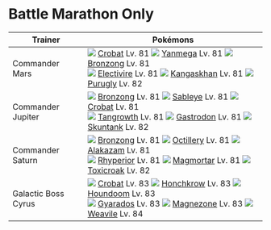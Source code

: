# Battle Marathon Only

Trainer             | Pokémons
---                 | ---
Commander Mars      | ![][169]  [Crobat] Lv. 81  ![][469]  [Yanmega] Lv. 81  ![][437]  [Bronzong] Lv. 81 <br> ![][466]  [Electivire] Lv. 81  ![][115]  [Kangaskhan] Lv. 81  ![][432]  [Purugly] Lv. 82
Commander Jupiter   | ![][437]  [Bronzong] Lv. 81  ![][302]  [Sableye] Lv. 81  ![][169]  [Crobat] Lv. 81 <br> ![][465]  [Tangrowth] Lv. 81  ![][423]  [Gastrodon] Lv. 81  ![][435]  [Skuntank] Lv. 82
Commander Saturn    | ![][437]  [Bronzong] Lv. 81  ![][224]  [Octillery] Lv. 81  ![][065]  [Alakazam] Lv. 81 <br> ![][464]  [Rhyperior] Lv. 81  ![][467]  [Magmortar] Lv. 81  ![][454]  [Toxicroak] Lv. 82
Galactic Boss Cyrus | ![][169]  [Crobat] Lv. 83  ![][430]  [Honchkrow] Lv. 83  ![][229]  [Houndoom] Lv. 83 <br> ![][130]  [Gyarados] Lv. 83  ![][462]  [Magnezone] Lv. 83  ![][461]  [Weavile] Lv. 84


[Alakazam]: /pokemon_changes/065/
[Kangaskhan]: /pokemon_changes/115/
[Gyarados]: /pokemon_changes/130/
[Crobat]: /pokemon_changes/169/
[Octillery]: /pokemon_changes/224/
[Houndoom]: /pokemon_changes/229/
[Sableye]: /pokemon_changes/302/
[Gastrodon]: /pokemon_changes/423/
[Honchkrow]: /pokemon_changes/430/
[Purugly]: /pokemon_changes/432/
[Skuntank]: /pokemon_changes/435/
[Bronzong]: /pokemon_changes/437/
[Toxicroak]: /pokemon_changes/454/
[Weavile]: /pokemon_changes/461/
[Magnezone]: /pokemon_changes/462/
[Rhyperior]: /pokemon_changes/464/
[Tangrowth]: /pokemon_changes/465/
[Electivire]: /pokemon_changes/466/
[Magmortar]: /pokemon_changes/467/
[Yanmega]: /pokemon_changes/469/
[065]: /img/pokemon/065.png
[115]: /img/pokemon/115.png
[130]: /img/pokemon/130.png
[169]: /img/pokemon/169.png
[224]: /img/pokemon/224.png
[229]: /img/pokemon/229.png
[302]: /img/pokemon/302.png
[423]: /img/pokemon/423.png
[430]: /img/pokemon/430.png
[432]: /img/pokemon/432.png
[435]: /img/pokemon/435.png
[437]: /img/pokemon/437.png
[454]: /img/pokemon/454.png
[461]: /img/pokemon/461.png
[462]: /img/pokemon/462.png
[464]: /img/pokemon/464.png
[465]: /img/pokemon/465.png
[466]: /img/pokemon/466.png
[467]: /img/pokemon/467.png
[469]: /img/pokemon/469.png
